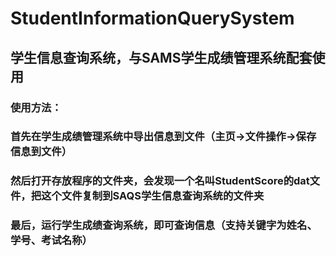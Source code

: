 # StudentInformationQuerySystem
<h2>学生信息查询系统，与SAMS学生成绩管理系统配套使用</h2>
<h3>使用方法：<h3>
<h3>首先在学生成绩管理系统中导出信息到文件（主页->文件操作->保存信息到文件）</h3>
<h3>然后打开存放程序的文件夹，会发现一个名叫StudentScore的dat文件，把这个文件复制到SAQS学生信息查询系统的文件夹</h3>
<h3>最后，运行学生成绩查询系统，即可查询信息（支持关键字为姓名、学号、考试名称）</h3>

